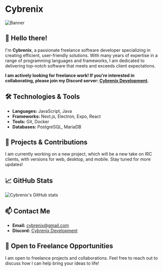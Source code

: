 # Cybrenix

![Banner](https://via.placeholder.com/1000x200.png?text=Cybrenix+-+Freelance+Software+Developer)

## 👋 Hello there!

I'm **Cybrenix**, a passionate freelance software developer specializing in creating efficient, user-friendly solutions. With many years of expertise in a range of programming languages and frameworks, I am dedicated to delivering top-notch software that meets and exceeds client expectations.

**I am actively looking for freelance work! If you're interested in collaborating, please join my Discord server: [Cybrenix Development](https://discord.gg/xuE7wsypc9).**

## 🛠️ Technologies & Tools

- **Languages:** JavaScript, Java
- **Frameworks:** Next.js, Electron, Expo, React
- **Tools:** Git, Docker
- **Databases:** PostgreSQL, MariaDB

## 🚀 Projects & Contributions

I am currently working on a new project, which will be a new take on IRC clients, with versions for web, desktop, and mobile.
Stay tuned for more updates!

## 📈 GitHub Stats

![Cybrenix's GitHub stats](https://github-readme-stats.vercel.app/api?username=cybrenix&show_icons=true&theme=radical)

## 📫 Contact Me

- **Email:** cybrenix@gmail.com
- **Discord:** [Cybrenix Development](https://discord.gg/xuE7wsypc9)

## 💼 Open to Freelance Opportunities

I am open to freelance projects and collaborations. Feel free to reach out to discuss how I can help bring your ideas to life!
